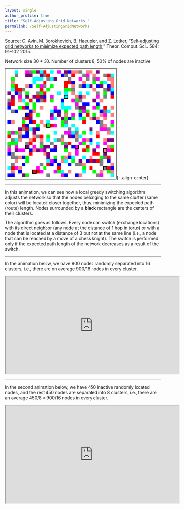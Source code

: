 ```yaml
---
layout: single
author_profile: true
title: "Self-Adjusting Grid Networks "
permalink: /Self-AdjustingGridNetworks
---
```


Source: C. Avin, M. Borokhovich, B. Haeupler, and Z. Lotker, “[Self-adjusting grid networks to minimize expected path length](https://doi.org/10.1007/978-3-319-03578-9_29),” Theor. Comput. Sci.. 584: 91–102 2015.

Network size 30 * 30. Number of clusters 8, 50% of nodes are inactive

![animation](/assets/images/animation3.gif){: .align-center}

---

In this animation, we can see how a local greedy switching algorithm adjusts the network so that the nodes belonging to the same cluster (same color) will be located closer together, thus, minimizing the expected path (route) length.
Nodes surrounded by a **black** rectangle are the centers of their clusters.

The algorithm goes as follows. Every node can switch (exchange locations) with its direct neighbor (any node at the distance of 1 hop in torus) or with a node that is located at a distance of 3 but not at the same line (i.e., a node that can be reached by a move of a chess knight). The switch is performed only if the expected path length of the network decreases as a result of the switch.

---

In the animation below, we have 900 nodes randomly separated into 16 clusters, i.e., there are on average 900/16 nodes in every cluster.

<iframe width="560" height="315" src="https://www.youtube.com/embed/RFG-zMk6uwo" title="YouTube video player" frameborder="1" allow="accelerometer; autoplay; clipboard-write; encrypted-media; gyroscope; picture-in-picture" allowfullscreen></iframe>

----

In the second animation below, we have 450 inactive randomly located nodes, and the rest 450 nodes are separated into 8 clusters, i.e., there are an average 450/8 = 900/16 nodes in every cluster.

<iframe width="560" height="315" src="https://www.youtube.com/embed/ZaaLXEPpY6o" title="YouTube video player" frameborder="1" allow="accelerometer; autoplay; clipboard-write; encrypted-media; gyroscope; picture-in-picture" allowfullscreen></iframe>

